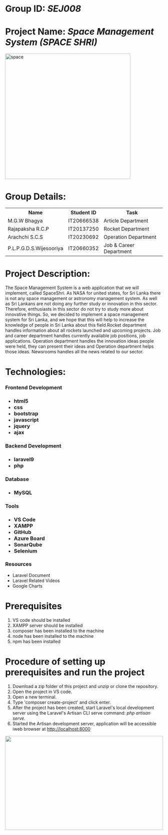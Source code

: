 <h1>Group ID: <i>SEJ008</i></h1>
<h1>Project Name: <i>Space Management System (SPACE SHRI)</i></h1>
<img alt="space" height="400px" src="https://images.pexels.com/photos/34521/space-shuttle-lift-off-liftoff-nasa.jpg?auto=compress&cs=tinysrgb&w=600">
<h1>Group Details: </h1>
<table>
  <tr>
    <th>Name</th>
    <th>Student ID</th>
    <th>Task</th>
  </tr>
  <tr>
    <td>M.G.W Bhagya</td>
    <td>IT20666538</td>
    <td>Article Department</td>
  </tr>
  <tr>
    <td>Rajapaksha R.C.P</td>
    <td>IT20137250</td>
    <td>Rocket Department</td>
  </tr>
  <tr>
    <td>Arachchi S.C.S</td>
    <td>IT20230692</td>
    <td>Operation Department</td>
  </tr>
  <tr>
    <td>P.L.P.G.D.S.Wijesooriya</td>
    <td>IT20660352</td>
    <td>Job & Career Department</td>
  </tr>
</table>
<h1>Project Description: </h1>
<p>The Space Management System is a web application that we will implement, called SpaceShri. As NASA for united states, for Sri Lanka there is not any space management or astronomy management system. As well as Sri Lankans are not doing any further study or innovation in this sector. Therefore, enthusiasts in this sector do not try to study more about innovative things. So, we decided to implement a space management system for Sri Lanka, and we hope that this will help to increase the knowledge of people in Sri Lanka about this field.Rocket department handles information about all rockets launched and upcoming projects. Job and career department handles currently available job positions, job applications. Operation department handles the innovation ideas people were held, they can present their ideas and Operation department helps those ideas. Newsrooms handles all the news related to our sector.</p>
<h1>Technologies: </h1>
<h3>Frontend Development<h3>
 <ul>
   <li>html5</li>
   <li>css</li>
   <li>bootstrap</li>
   <li>javascript</li>
   <li>jquery</li>
   <li>ajax</li>
 </ul>
 <h3>Backend Development<h3>
 <ul>
   <li>laravel9</li>
   <li>php</li>
 </ul>
 <h3>Database<h3>
   <ul>
     <li>MySQL</li>
   </ul>
 <h3>Tools<h3>
 <ul>
   <li>VS Code</li>
   <li>XAMPP</li>
   <li>GitHub</li>
   <li>Azure Board</li>
   <li>SonarQube</li>
   <li>Selenium</li>
 </ul>
  <h3>Resources</h3>
   <ul>
     <li>Laravel Document</li>
     <li>Laravel Related Videos</li>
     <li>Google Charts</li>
   </ul> 
 <h1>Prerequisites</h1>
   <ol>
     <li>VS code should be installed</li>
     <li>XAMPP server should be installed</li>
     <li>composer has been installed to the machine</li>
     <li>node has been installed to the machine</li>
     <li>npm has been installed</li>
   </ol>
   <h1>Procedure of setting up prerequisites and run the project</h1>
   <ol>
     <li>Download a zip folder of this project and unzip or clone the repository.</li>
     <li>Open the project in VS code.</li>
     <li>Open a new terminal.</li>
     <li>Type 'composer create-project' and click enter.</li>
     <li>After the project has been created, start Laravel's local development server using the Laravel's Artisan CLI serve command: <i>php artisan serve.</i></li>
     <li>Started the Artisan development server, application will be accessible iweb browser at <u>http://localhost:8000</u></li>
   </ol>
   <img width="100%" height="300px" src="https://images.pexels.com/photos/220201/pexels-photo-220201.jpeg?auto=compress&cs=tinysrgb&w=600">
